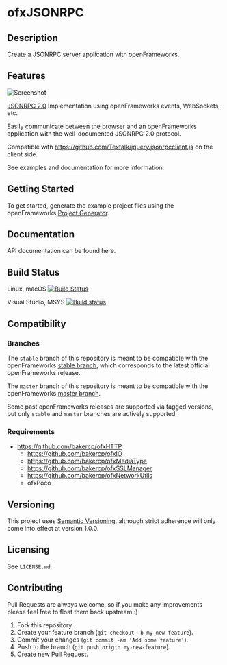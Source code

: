 ofxJSONRPC
==========

## Description

Create a JSONRPC server application with openFrameworks.

## Features

![Screenshot](https://github.com/bakercp/ofxJSONRPC/raw/master/docs/screen.png)

[JSONRPC 2.0](http://www.jsonrpc.org/specification) Implementation using openFrameworks events, WebSockets, etc.

Easily communicate between the browser and an openFrameworks application with the well-documented JSONRPC 2.0 protocol.

Compatible with https://github.com/Textalk/jquery.jsonrpcclient.js on the client side.

See examples and documentation for more information.

## Getting Started

To get started, generate the example project files using the openFrameworks [Project Generator](http://openframeworks.cc/learning/01_basics/how_to_add_addon_to_project/).

## Documentation

API documentation can be found here.

## Build Status

Linux, macOS [![Build Status](https://travis-ci.org/bakercp/ofxJSONRPC.svg?branch=master)](https://travis-ci.org/bakercp/ofxJSONRPC)

Visual Studio, MSYS [![Build status](https://ci.appveyor.com/api/projects/status/knek9qnt6ycl5ra9/branch/master?svg=true)](https://ci.appveyor.com/project/bakercp/ofxjsonrpc/branch/master)

## Compatibility

### Branches

The `stable` branch of this repository is meant to be compatible with the openFrameworks [stable branch](https://github.com/openframeworks/openFrameworks/tree/stable), which corresponds to the latest official openFrameworks release.

The `master` branch of this repository is meant to be compatible with the openFrameworks [master branch](https://github.com/openframeworks/openFrameworks/tree/master).

Some past openFrameworks releases are supported via tagged versions, but only `stable` and `master` branches are actively supported.

### Requirements
- https://github.com/bakercp/ofxHTTP
  - https://github.com/bakercp/ofxIO
  - https://github.com/bakercp/ofxMediaType
  - https://github.com/bakercp/ofxSSLManager
  - https://github.com/bakercp/ofxNetworkUtils
  - ofxPoco

## Versioning

This project uses [Semantic Versioning](http://semver.org/), although strict adherence will only come into effect at version 1.0.0.

## Licensing

See `LICENSE.md`.

## Contributing

Pull Requests are always welcome, so if you make any improvements please feel free to float them back upstream :)

1. Fork this repository.
2. Create your feature branch (`git checkout -b my-new-feature`).
3. Commit your changes (`git commit -am 'Add some feature'`).
4. Push to the branch (`git push origin my-new-feature`).
5. Create new Pull Request.
